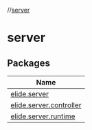 //[server](index.md)

# server

## Packages

| Name |
|---|
| [elide.server](server/elide.server/index.md) |
| [elide.server.controller](server/elide.server.controller/index.md) |
| [elide.server.runtime](server/elide.server.runtime/index.md) |
